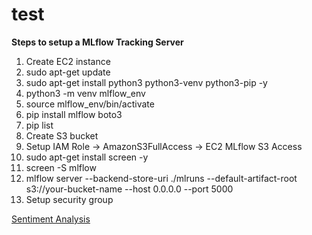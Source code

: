 # test

**Steps to setup a MLflow Tracking Server**

1. Create EC2 instance
2. sudo apt-get update
3. sudo apt-get install python3 python3-venv python3-pip -y
4. python3 -m venv mlflow_env
5. source mlflow_env/bin/activate
6. pip install mlflow boto3
7. pip list
8. Create S3 bucket
9. Setup IAM Role -> AmazonS3FullAccess -> EC2 MLflow S3 Access
10. sudo apt-get install screen -y
11. screen -S mlflow
12. mlflow server --backend-store-uri ./mlruns --default-artifact-root s3://your-bucket-name --host 0.0.0.0 --port 5000
13. Setup security group


[Sentiment Analysis](https://www.geeksforgeeks.org/sentiment-analysis-of-youtube-comments/)
